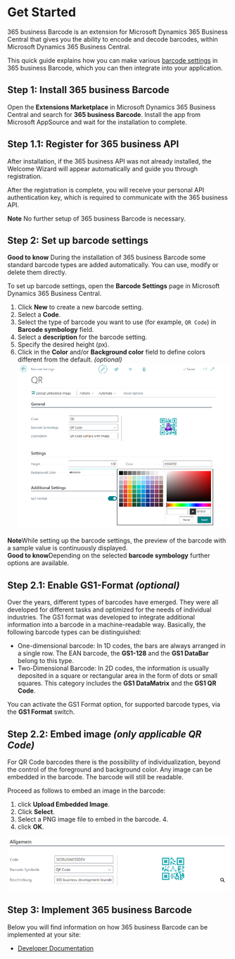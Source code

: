 # Get Started

365 business Barcode is an extension for Microsoft Dynamics 365 Business Central that gives you the ability to encode and decode barcodes, within Microsoft Dynamics 365 Business Central.

This quick guide explains how you can make various [barcode settings](barcode-settings.md) in 365 business Barcode, which you can then integrate into your application.

## Step 1: Install 365 business Barcode

Open the **Extensions Marketplace** in Microsoft Dynamics 365 Business Central and search for **365 business Barcode**. Install the app from Microsoft AppSource and wait for the installation to complete.

## Step 1.1: Register for 365 business API

After installation, if the 365 business API was not already installed, the Welcome Wizard will appear automatically and guide you through registration.

After the registration is complete, you will receive your personal API authentication key, which is required to communicate with the 365 business API.<br>

<div class="alert alert-info">
    <i class="fa-duotone fa-thin fa-lightbulb fa-lg"></i> <strong>Note</strong> No further setup of 365 business Barcode is necessary.
</div>

## Step 2: Set up barcode settings

<div class="alert alert-info">
    <i class="fa-duotone fa-thin fa-lightbulb fa-lg"></i> <strong>Good to know</strong> During the installation of 365 business Barcode some standard barcode types are added automatically. You can use, modify or delete them directly.
</div>

To set up barcode settings, open the **Barcode Settings** page in Microsoft Dynamics 365 Business Central.

 1. Click **New** to create a new barcode setting.
 2. Select a **Code**. 
 3. Select the type of barcode you want to use (for example, `QR Code`) in **Barcode symbology** field.
 4. Select a **description** for the barcode setting.
 5. Specify the desired height (px).
 6. Click in the **Color** and/or **Background color** field to define colors different from the default. _(optional)_<br>![Color Picker](/assets/images/365-business-barcode/5c299f7b1b93a3b1b6c71d46c162491a9264e72fb4d66f9e435a182684624243.png)

<div class="alert alert-info">
    <i class="fa-duotone fa-thin fa-lightbulb fa-lg"></i> <strong>Note</strong>While setting up the barcode settings, the preview of the barcode with a sample value is continuously displayed.
</div>

<div class="alert alert-notice">
    <i class="fa-light fa-hand-point-up fa-lg"></i> <strong>Good to know</strong>Depending on the selected <b>barcode symbology</b> further options are available.
</div>

## Step 2.1: Enable GS1-Format _(optional)_

Over the years, different types of barcodes have emerged. They were all developed for different tasks and optimized for the needs of individual industries. The GS1 format was developed to integrate additional information into a barcode in a machine-readable way.
Basically, the following barcode types can be distinguished:

 - One-dimensional barcode: In 1D codes, the bars are always arranged in a single row. The EAN barcode, the **GS1-128** and the **GS1 DataBar** belong to this type.
 - Two-Dimensional Barcode: In 2D codes, the information is usually deposited in a square or rectangular area in the form of dots or small squares. This category includes the **GS1 DataMatrix** and the **GS1 QR Code**.

You can activate the GS1 Format option, for supported barcode types, via the **GS1 Format** switch.

## Step 2.2: Embed image _(only applicable QR Code)_

For QR Code barcodes there is the possibility of individualization, beyond the control of the foreground and background color. Any image can be embedded in the barcode. The barcode will still be readable.

Proceed as follows to embed an image in the barcode:

 1. click **Upload Embedded Image**.
 2. Click **Select**.
 3. Select a PNG image file to embed in the barcode. 4.
 4. click **OK**.

![QR Code with embedded image](/assets/images/365-business-barcode/953eae17f991ea69d2c1ae2559bfedd8566a13203981bdeed545e2f4a976c2fe.png)  

## Step 3: Implement 365 business Barcode

Below you will find information on how 365 business Barcode can be implemented at your site:

 - [Developer Documentation](../../al-developer/365businessbarcode/readme.md)